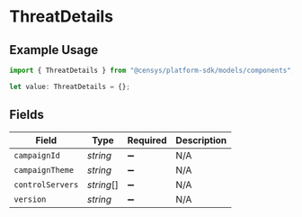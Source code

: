 # ThreatDetails

## Example Usage

```typescript
import { ThreatDetails } from "@censys/platform-sdk/models/components";

let value: ThreatDetails = {};
```

## Fields

| Field              | Type               | Required           | Description        |
| ------------------ | ------------------ | ------------------ | ------------------ |
| `campaignId`       | *string*           | :heavy_minus_sign: | N/A                |
| `campaignTheme`    | *string*           | :heavy_minus_sign: | N/A                |
| `controlServers`   | *string*[]         | :heavy_minus_sign: | N/A                |
| `version`          | *string*           | :heavy_minus_sign: | N/A                |